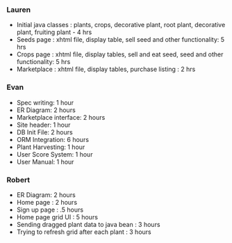 ### Lauren 
- Initial java classes : plants, crops, decorative plant, root plant, decorative plant, fruiting plant - 4 hrs
- Seeds page : xhtml file, display table, sell seed and other functionality: 5 hrs 
- Crops page : xhtml file, display tables, sell and eat seed, seed and other functionality: 5 hrs 
- Marketplace : xhtml file, display tables, purchase listing : 2 hrs 

### Evan
- Spec writing: 1 hour
- ER Diagram: 2 hours
- Marketplace interface: 2 hours
- Site header: 1 hour
- DB Init File: 2 hours
- ORM Integration: 6 hours
- Plant Harvesting: 1 hour
- User Score System: 1 hour
- User Manual: 1 hour

### Robert
- ER Diagram: 2 hours
- Home page : 2 hours
- Sign up page : .5 hours
- Home page grid UI : 5 hours
- Sending dragged plant data to java bean : 3 hours
- Trying to refresh grid after each plant : 3 hours

